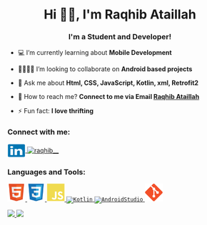 <!-- ## Halo semua 👋
saya **Raqhib Ataillah**<br>

Saya Tinggal di Makassar dan Seorang Mahasiswa Semester 5 Universitas Muslim Indonesia. 
sekarang saya Mengikuti program Studi Independen Kampus Merdeka Di Bangkit Academy. 

Jika Kamu Tertarik Berkenalan Dengan ku, Silahkan Ikut akun [LinkedIn](www.linkedin.com/in/raqhib-ataillah-654b32227) ku ya. -->

<h1 align="center">Hi 👋🏻, I'm Raqhib Ataillah</h1>
<h3 align="center">I'm a Student and Developer!</h3>

<!-- - 💼 I’m currently working on [The Simon Game](https://github.com/Devesh-19/The-Simon-Game) -->

- 💻 I’m currently learning about **Mobile Development**

- 🤜🏻🤛🏻 I’m looking to collaborate on **Android based projects**

- 💬 Ask me about **Html, CSS, JavaScript, Kotlin, xml, Retrofit2**

- 📧 How to reach me? **Connect to me via Email [Raqhib Ataillah](mailto:raqhib.ataillah@gmail.com)**

- ⚡ Fun fact: **I love thrifting**

<p align="left">
<h3 align="left">Connect with me:</h3>
<a href="https://www.linkedin.com/in/raqhib-ataillah-654b32227/" target="blank"><img align="center" src="https://raw.githubusercontent.com/devicons/devicon/master/icons/linkedin/linkedin-original.svg" alt="raqhib-ataillah-654b32227" height="30" width="40" /> </a>
  <a href="https://www.instagram.com/raqhib__/" target="blank"><img align="center" src="https://icons8.com/icon/nj0Uj45LGUYh/instagram" alt="raqhib__" height="30" width="40" /> </a>
<!--  <a href="https://www.linkedin.com/in/raqhib-ataillah-654b32227/" target="_blank"> 
        <code>
          <img src="https://raw.githubusercontent.com/devicons/devicon/master/icons/linkedin/linkedin-original.svg" alt="Linkedin" width="40" height="40"/>
        </code>
</a>
<a href="https://www.instagram.com/raqhib__/" target="_blank"> 
        <code>
          <img src="https://icons8.com/icon/nj0Uj45LGUYh/instagram" alt="Instagram" width="40" height="40"/>
        </code>
</a>
-->
  
<h3 align="left">Languages and Tools:</h3>
<p align="left">  
    <a href="https://www.w3.org/html/" target="_blank"> 
        <code><img src="https://raw.githubusercontent.com/devicons/devicon/master/icons/html5/html5-original.svg" alt="html5" width="40" height="40"/></code> 
    </a>  
    <a href="https://www.w3schools.com/css/" target="_blank"> 
        <code><img src="https://raw.githubusercontent.com/devicons/devicon/master/icons/css3/css3-original.svg" alt="css3" width="40" height="40"/></code>  
    </a> 
    <a href="https://developer.mozilla.org/en-US/docs/Web/JavaScript" target="_blank"> 
        <code><img src="https://raw.githubusercontent.com/devicons/devicon/master/icons/javascript/javascript-plain.svg" alt="javascript" width="40" height="40"/></code>  
    </a>
    <a href="https://kotlinlang.org/" target="_blank"> 
        <code><img src="https://img.icons8.com/?size=100&id=ZoxjA0jZDdFZ&format=png&color=000000" alt="Kotlin" 
                width="40" height="40"/></code>  
    </a>
  <a href="https://developer.android.com/studio?hl=id" target="_blank"> 
        <code><img src="https://img.icons8.com/?size=100&id=04OFrkjznvcd&format=png&color=000000" alt="AndroidStudio" 
                width="40" height="40"/></code>  
    </a>
    <a href="https://git-scm.com/" target="_blank"> 
        <code><img src="https://raw.githubusercontent.com/devicons/devicon/master/icons/git/git-original.svg" alt="git" 
                width="40" height="40"/></code>  
    </a>
</p>


<p align="left">
<a href="https://github.com/Raqhib">
  <img height="180em" src="https://github-readme-stats-eight-theta.vercel.app/api?username=penuliscode&show_icons=true&theme=algolia&include_all_commits=true&count_private=true"/>
  <img height="180em" src="https://github-readme-stats-eight-theta.vercel.app/api/top-langs/?username=penuliscode&layout=compact&theme=algolia"/>
</a>
</p>

